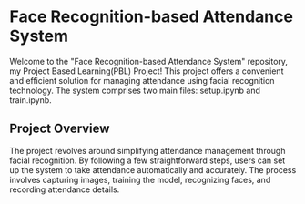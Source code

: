 # Face Recognition-based Attendance System

Welcome to the "Face Recognition-based Attendance System" repository, my Project Based Learning(PBL) Project! This project offers a convenient and efficient solution for managing attendance using facial recognition technology. The system comprises two main files: setup.ipynb and train.ipynb.

## Project Overview

The project revolves around simplifying attendance management through facial recognition. By following a few straightforward steps, users can set up the system to take attendance automatically and accurately. The process involves capturing images, training the model, recognizing faces, and recording attendance details.

